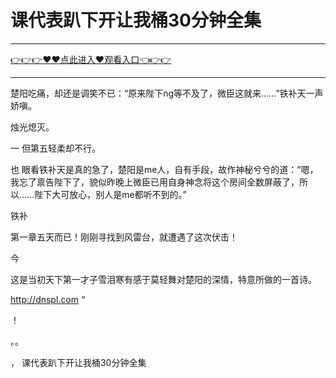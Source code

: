 # 课代表趴下开让我桶30分钟全集

<hr/> <a href="https://github.com/aihcr/keda/issues/1">👉👉👉♥♥点此进入♥观看入口👈👉👉</a><hr/>
楚阳吃痛，却还是调笑不已：“原来陛下ng等不及了，微臣这就来……”铁补天一声娇嗔。

烛光熄灭。

一
但第五轻柔却不行。

也
眼看铁补天是真的急了，楚阳是me人，自有手段，故作神秘兮兮的道：“嗯，我忘了禀告陛下了，貌似昨晚上微臣已用自身神念将这个房间全数屏蔽了，所以……陛下大可放心，别人是me都听不到的。”

铁补

第一章五天而已！刚刚寻找到风雷台，就遭遇了这次伏击！

今


这是当初天下第一才子雪泪寒有感于莫轻舞对楚阳的深情，特意所做的一首诗。


http://dnspl.com
“




！



。。




，
课代表趴下开让我桶30分钟全集
